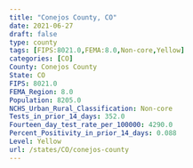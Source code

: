 ```yaml
---
title: "Conejos County, CO"
date: 2021-06-27
draft: false
type: county
tags: [FIPS:8021.0,FEMA:8.0,Non-core,Yellow]
categories: [CO]
County: Conejos County
State: CO
FIPS: 8021.0
FEMA_Region: 8.0
Population: 8205.0
NCHS_Urban_Rural_Classification: Non-core
Tests_in_prior_14_days: 352.0
Fourteen_day_test_rate_per_100000: 4290.0
Percent_Positivity_in_prior_14_days: 0.088
Level: Yellow
url: /states/CO/conejos-county
---
```




